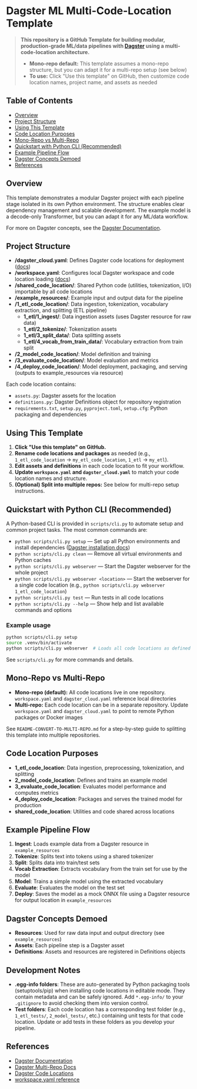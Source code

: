 # Dagster ML Multi-Code-Location Template

> **This repository is a GitHub Template for building modular, production-grade ML/data pipelines with [Dagster](https://dagster.io) using a multi-code-location architecture.**
>
> - **Mono-repo default:** This template assumes a mono-repo structure, but you can adapt it for a multi-repo setup (see below)
> - **To use:** Click "Use this template" on GitHub, then customize code location names, project name, and assets as needed

## Table of Contents

- [Overview](#overview)
- [Project Structure](#project-structure)
- [Using This Template](#using-this-template)
- [Code Location Purposes](#code-location-purposes)
- [Mono-Repo vs Multi-Repo](#mono-repo-vs-multi-repo)
- [Quickstart with Python CLI (Recommended)](#quickstart-with-python-cli-recommended)
- [Example Pipeline Flow](#example-pipeline-flow)
- [Dagster Concepts Demoed](#dagster-concepts-demoed)
- [References](#references)

## Overview

This template demonstrates a modular Dagster project with each pipeline stage isolated in its own Python environment. The structure enables clear dependency management and scalable development. The example model is a decode-only Transformer, but you can adapt it for any ML/data workflow.

For more on Dagster concepts, see the [Dagster Documentation](https://docs.dagster.io).

## Project Structure

- **/dagster_cloud.yaml**: Defines Dagster code locations for deployment ([docs](https://docs.dagster.io/concepts/code-locations#code-locations))
- **/workspace.yaml**: Configures local Dagster workspace and code location loading ([docs](https://docs.dagster.io/concepts/code-locations/workspaces))
- **/shared_code_location/**: Shared Python code (utilities, tokenization, I/O) importable by all code locations
- **/example_resources/**: Example input and output data for the pipeline
- **/1_etl_code_location/**: Data ingestion, tokenization, vocabulary extraction, and splitting (ETL pipeline)
  - **1_etl/1_ingest/**: Data ingestion assets (uses Dagster resource for raw data)
  - **1_etl/2_tokenize/**: Tokenization assets
  - **1_etl/3_split_data/**: Data splitting assets
  - **1_etl/4_vocab_from_train_data/**: Vocabulary extraction from train split
- **/2_model_code_location/**: Model definition and training
- **/3_evaluate_code_location/**: Model evaluation and metrics
- **/4_deploy_code_location/**: Model deployment, packaging, and serving (outputs to example_resources via resource)

Each code location contains:

- `assets.py`: Dagster assets for the location
- `definitions.py`: Dagster Definitions object for repository registration
- `requirements.txt`, `setup.py`, `pyproject.toml`, `setup.cfg`: Python packaging and dependencies

## Using This Template

1. **Click "Use this template" on GitHub.**
2. **Rename code locations and packages** as needed (e.g., `1_etl_code_location` → `my_etl_code_location`, `1_etl` → `my_etl`).
3. **Edit assets and definitions** in each code location to fit your workflow.
4. **Update `workspace.yaml` and `dagster_cloud.yaml`** to match your code location names and structure.
5. **(Optional) Split into multiple repos:** See below for multi-repo setup instructions.

## Quickstart with Python CLI (Recommended)

A Python-based CLI is provided in `scripts/cli.py` to automate setup and common project tasks. The most common commands are:

- `python scripts/cli.py setup` — Set up all Python environments and install dependencies ([Dagster installation docs](https://docs.dagster.io/getting-started/installation))
- `python scripts/cli.py clean` — Remove all virtual environments and Python caches
- `python scripts/cli.py webserver` — Start the Dagster webserver for the whole project
- `python scripts/cli.py webserver <location>` — Start the webserver for a single code location (e.g., `python scripts/cli.py webserver 1_etl_code_location`)
- `python scripts/cli.py test` — Run tests in all code locations
- `python scripts/cli.py --help` — Show help and list available commands and options

### Example usage

```sh
python scripts/cli.py setup
source .venv/bin/activate
python scripts/cli.py webserver  # Loads all code locations as defined in workspace.yaml
```

See `scripts/cli.py` for more commands and details.

## Mono-Repo vs Multi-Repo

- **Mono-repo (default):** All code locations live in one repository. `workspace.yaml` and `dagster_cloud.yaml` reference local directories
- **Multi-repo:** Each code location can be in a separate repository. Update `workspace.yaml` and `dagster_cloud.yaml` to point to remote Python packages or Docker images

See `README-CONVERT-TO-MULTI-REPO.md` for a step-by-step guide to splitting this template into multiple repositories.

## Code Location Purposes

- **1_etl_code_location**: Data ingestion, preprocessing, tokenization, and splitting
- **2_model_code_location**: Defines and trains an example model
- **3_evaluate_code_location**: Evaluates model performance and computes metrics
- **4_deploy_code_location**: Packages and serves the trained model for production
- **shared_code_location**: Utilities and code shared across locations

## Example Pipeline Flow

1. **Ingest**: Loads example data from a Dagster resource in `example_resources`
2. **Tokenize**: Splits text into tokens using a shared tokenizer
3. **Split**: Splits data into train/test sets
4. **Vocab Extraction**: Extracts vocabulary from the train set for use by the model
5. **Model**: Trains a simple model using the extracted vocabulary
6. **Evaluate**: Evaluates the model on the test set
7. **Deploy**: Saves the model as a mock ONNX file using a Dagster resource for output location in `example_resources`

## Dagster Concepts Demoed

- **Resources**: Used for raw data input and output directory (see `example_resources`)
- **Assets**: Each pipeline step is a Dagster asset
- **Definitions**: Assets and resources are registered in Definitions objects

## Development Notes

- **.egg-info folders**: These are auto-generated by Python packaging tools (setuptools/pip) when installing code locations in editable mode. They contain metadata and can be safely ignored. Add `*.egg-info/` to your `.gitignore` to avoid checking them into version control.
- **Test folders**: Each code location has a corresponding test folder (e.g., `1_etl_tests/`, `2_model_tests/`, etc.) containing unit tests for that code location. Update or add tests in these folders as you develop your pipeline.

## References

- [Dagster Documentation](https://docs.dagster.io)
- [Dagster Multi-Repo Docs](https://docs.dagster.io/concepts/code-locations#multi-repo-workspaces)
- [Dagster Code Locations](https://docs.dagster.io/deployment/code-locations)
- [workspace.yaml reference](https://docs.dagster.io/deployment/code-locations/workspace-yaml)
